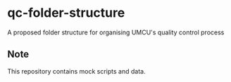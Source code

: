 # qc-folder-structure
A proposed folder structure for organising UMCU's quality control process

## Note
This repository contains mock scripts and data.
